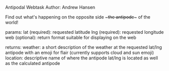  Antipodal Webtask
 Author: Andrew Hansen

 Find out what's happening on the opposite side ~~~the antipode~~~ of the world!

 params:
 lat (required): requested latitude
 lng (required): requested longitude
 web (optional): return format suitable for displaying on the web

 returns:
 weather: 
    a short description of the weather at the requested lat/lng antipode with an emoji for flair (currently supports cloud and sun emoji)
 location:
    descriptive name of where the antipode lat/lng is located as well as the calculated antipode